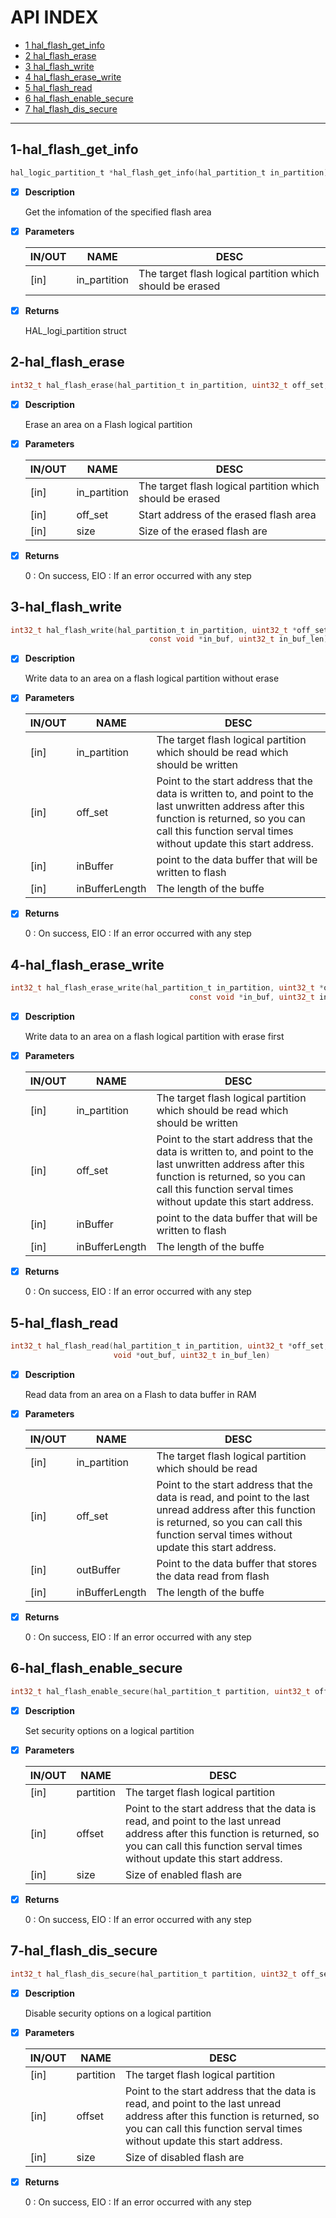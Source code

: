 # API INDEX

  * [1 hal_flash_get_info](#1-hal_flash_get_info)
  * [2 hal_flash_erase](#2-hal_flash_erase)
  * [3 hal_flash_write](#3-hal_flash_write)
  * [4 hal_flash_erase_write](#4-hal_flash_erase_write)
  * [5 hal_flash_read](#5-hal_flash_read)
  * [6 hal_flash_enable_secure](#6-hal_flash_enable_secure)
  * [7 hal_flash_dis_secure](#7-hal_flash_dis_secure)

------

## 1-hal_flash_get_info

```c
hal_logic_partition_t *hal_flash_get_info(hal_partition_t in_partition)
```

- [x] **Description**

  Get the infomation of the specified flash area

- [x] **Parameters**

  | IN/OUT |  NAME  |  DESC  |
  |--------|--------|--------|
  | [in] | in_partition | The target flash logical partition which should be erased |

- [x] **Returns**

     HAL_logi_partition struct

## 2-hal_flash_erase

```c
int32_t hal_flash_erase(hal_partition_t in_partition, uint32_t off_set, uint32_t size)
```

- [x] **Description**

  Erase an area on a Flash logical partition

- [x] **Parameters**

  | IN/OUT |  NAME  |  DESC  |
  |--------|--------|--------|
  | [in] | in_partition | The target flash logical partition which should be erased   |
  | [in] | off_set |      Start address of the erased flash area   |
  | [in] | size |         Size of the erased flash are |

- [x] **Returns**

  0 : On success, EIO : If an error occurred with any step

## 3-hal_flash_write

```c
int32_t hal_flash_write(hal_partition_t in_partition, uint32_t *off_set,
                               const void *in_buf, uint32_t in_buf_len)
```

- [x] **Description**

  Write data to an area on a flash logical partition without erase

- [x] **Parameters**

  | IN/OUT |  NAME  |  DESC  |
  |--------|--------|--------|
  | [in] | in_partition |   The target flash logical partition which should be read which should be written   |
  | [in] | off_set |        Point to the start address that the data is written to, and        point to the last unwritten address after this function is        returned, so you can call this function serval times without        update this start address.   |
  | [in] | inBuffer |       point to the data buffer that will be written to flash   |
  | [in] | inBufferLength | The length of the buffe |

- [x] **Returns**

  0 : On success, EIO : If an error occurred with any step

## 4-hal_flash_erase_write

```c
int32_t hal_flash_erase_write(hal_partition_t in_partition, uint32_t *off_set,
                                        const void *in_buf, uint32_t in_buf_len)
```

- [x] **Description**

  Write data to an area on a flash logical partition with erase first

- [x] **Parameters**

  | IN/OUT |  NAME  |  DESC  |
  |--------|--------|--------|
  | [in] | in_partition |   The target flash logical partition which should be read which should be written   |
  | [in] | off_set |        Point to the start address that the data is written to, and        point to the last unwritten address after this function is        returned, so you can call this function serval times without        update this start address.   |
  | [in] | inBuffer |       point to the data buffer that will be written to flash   |
  | [in] | inBufferLength | The length of the buffe |

- [x] **Returns**

  0 : On success, EIO : If an error occurred with any step

## 5-hal_flash_read

```c
int32_t hal_flash_read(hal_partition_t in_partition, uint32_t *off_set,
                       void *out_buf, uint32_t in_buf_len)
```

- [x] **Description**

  Read data from an area on a Flash to data buffer in RAM

- [x] **Parameters**

  | IN/OUT |  NAME  |  DESC  |
  |--------|--------|--------|
  | [in] | in_partition |   The target flash logical partition which should be read   |
  | [in] | off_set |        Point to the start address that the data is read, and        point to the last unread address after this function is        returned, so you can call this function serval times without        update this start address.   |
  | [in] | outBuffer |      Point to the data buffer that stores the data read from flash   |
  | [in] | inBufferLength | The length of the buffe |

- [x] **Returns**

  0 : On success, EIO : If an error occurred with any step

## 6-hal_flash_enable_secure

```c
int32_t hal_flash_enable_secure(hal_partition_t partition, uint32_t off_set, uint32_t size)
```

- [x] **Description**

  Set security options on a logical partition

- [x] **Parameters**

  | IN/OUT |  NAME  |  DESC  |
  |--------|--------|--------|
  | [in] | partition | The target flash logical partition   |
  | [in] | offset |    Point to the start address that the data is read, and   point to the last unread address after this function is   returned, so you can call this function serval times without   update this start address.   |
  | [in] | size |      Size of enabled flash are |

- [x] **Returns**

  0 : On success, EIO : If an error occurred with any step

## 7-hal_flash_dis_secure

```c
int32_t hal_flash_dis_secure(hal_partition_t partition, uint32_t off_set, uint32_t size)
```

- [x] **Description**

  Disable security options on a logical partition

- [x] **Parameters**

  | IN/OUT |  NAME  |  DESC  |
  |--------|--------|--------|
  | [in] | partition | The target flash logical partition   |
  | [in] | offset |    Point to the start address that the data is read, and   point to the last unread address after this function is   returned, so you can call this function serval times without   update this start address.   |
  | [in] | size |      Size of disabled flash are |

- [x] **Returns**

  0 : On success, EIO : If an error occurred with any step
